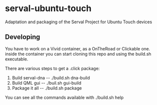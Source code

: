# serval-ubuntu-touch
Adaptation and packaging of the Serval Project for Ubuntu Touch devices

## Developing

You have to work on a Vivid container, as a OnTheRoad or Clickable one. inside the container you can start cloning this repo and using the build.sh executable.

There are various steps to get a .click package:
1) Build serval-dna   --  ./build.sh dna-build
2) Build QML gui   --  ./buil.sh gui-build
3) Package it all   --  ./build.sh package

You can see all the commands available with
./build.sh help

